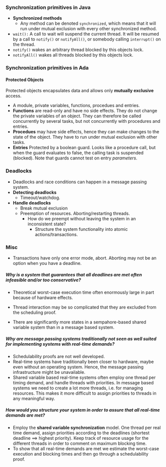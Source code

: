 ### Synchronization primitives in Java
* __Synchronized methods__
  * Any method can be denoted `synchronized`, which means that it will run under mutual exclusion with every other synchronized method.
* `wait():` A call to wait will suspend the current thread. It will be resumed by a call to `notify()` or `notifyAll()`, or somebody calling `interrupt()` on the thread.
* `notify()` wakes an arbitrary thread blocked by this objects lock.
* `notifyAll()` wakes all threads blocked by this objects lock.


### Synchronization primitives in Ada
#### __Protected Objects__
Protected objects encapsulates data and allows only **mutually exclusive** access.
  * A module, private variables, functions, procedues and entries.
  * __Functions__ are read-only and have no side effects. They do not change the private variables of an object. They can therefore be called concurrently by several tasks, but not concurrently with procedures and entries.
  * __Procedues__ may have side effects, hence they can make changes to the state of the object. They have to run under mutual exclusion with other tasks.
  * __Entries__ Protected by a boolean guard. Looks like a procedure call, but when the guard evaluates to false, the calling task is suspended (blocked). Note that guards cannot test on entry *parameters*.


### Deadlocks
* Deadlocks and race conditions can happen in a message passing system.
* **Detecting deadlocks**
  * Timeout/watchdog.
* **Handle deadlocks**
  * Break mutual exclusion
  * Preemption of resources. Aborting/restarting threads.
    * How do we preempt without leaving the system in an inconsistent state?
      * Structure the system functionality into atomic actions/transactions.

### Misc
* Transactions have only one error mode, abort. Aborting may not be an option when you have a deadline.

##### Why is a system that guarantees that all deadlines are met often infeasible and/or too conservative?
  * Theoretical worst-case execution time often enormously large in part because of hardware effects.
  * Thread interaction may be so complicated that they are excluded from the scheduling proof.

* There are significantly more states in a sempahore-based shared variable system than in a message based system.

##### Why are message passing systems traditionally not seen as well suited for implementing systems with real-time demands?
  * Schedulability proofs are not well developed.
  * Real-time systems have traditionally been closer to hardware, maybe even without an operating system. Hence, the message passing infrastructure might be unavailable.
  * Shared variable based real-time systems often employ one thread per timing demand, and handle threads with priorities. In message based systems we need to create a lot more threads, i.e. for managing resources. This makes it more difficult to assign priorities to threads in any meaningful way.

##### How would you structure your system in order to assure that all real-time demands are met?
* Employ the __shared variable synchronization__ model. One thread per real time demand, assign priorities according to the deadlines (shortest deadline ==> highest priority). Keep track of resource usage for the different threads in order to comment on maximum blocking time.
* To show that all real-time demands are met we estimate the worst-case execution and blocking times and then go through a schedulability proof.
